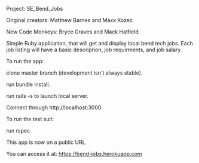 Project: SE_Bend_Jobs

Original creators: Matthew Barnes and Maxx Kozec

New Code Monkeys: Bryce Graves and Mack Hatfield

Simple Ruby application, that will get and display local bend tech jobs. Each job listing will have a basic descriprion, job requirments, and job salary.

To run the app:

clone master branch (development isn't always stable).

run bundle install.

run rails -s to launch local server.

Connect through http://localhost:3000

To run the test suit:

run rspec

This app is now on a public URL

You can access it at: https://bend-jobs.herokuapp.com
